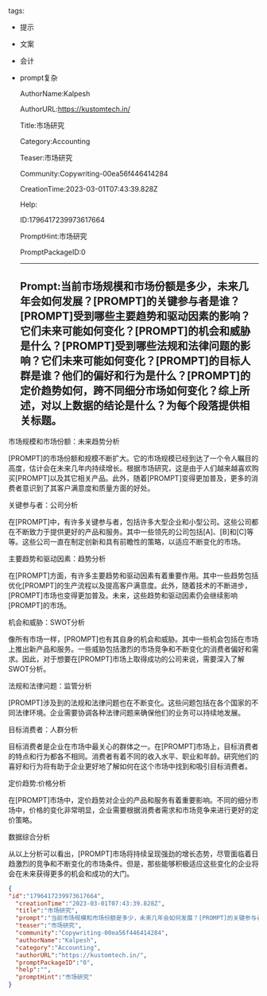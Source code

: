   tags: 
- 提示
- 文案
- 会计
- prompt复杂

  AuthorName:Kalpesh

  AuthorURL:https://kustomtech.in/

  Title:市场研究

  Category:Accounting

  Teaser:市场研究

  Community:Copywriting-00ea56f446414284

  CreationTime:2023-03-01T07:43:39.828Z

  Help:

  ID:1796417239973617664

  PromptHint:市场研究

  PromptPackageID:0

  ---

  ## Prompt:当前市场规模和市场份额是多少，未来几年会如何发展？[PROMPT]的关键参与者是谁？[PROMPT]受到哪些主要趋势和驱动因素的影响？它们未来可能如何变化？[PROMPT]的机会和威胁是什么？[PROMPT]受到哪些法规和法律问题的影响？它们未来可能如何变化？[PROMPT]的目标人群是谁？他们的偏好和行为是什么？[PROMPT]的定价趋势如何，跨不同细分市场如何变化？综上所述，对以上数据的结论是什么？为每个段落提供相关标题。

市场规模和市场份额：未来趋势分析

[PROMPT]的市场份额和规模不断扩大。它的市场规模已经到达了一个令人瞩目的高度，估计会在未来几年内持续增长。根据市场研究，这是由于人们越来越喜欢购买[PROMPT]以及其它相关产品。此外，随着[PROMPT]变得更加普及，更多的消费者意识到了其客户满意度和质量方面的好处。

关键参与者：公司分析

在[PROMPT]中，有许多关键参与者，包括许多大型企业和小型公司。这些公司都在不断致力于提供更好的产品和服务。其中一些领先的公司包括[A]、[B]和[C]等等。这些公司一直在制定创新和具有前瞻性的策略，以适应不断变化的市场。

主要趋势和驱动因素：趋势分析

在[PROMPT]方面，有许多主要趋势和驱动因素有着重要作用。其中一些趋势包括优化[PROMPT]的生产流程以及提高客户满意度。此外，随着技术的不断进步，[PROMPT]市场也变得更加普及。未来，这些趋势和驱动因素仍会继续影响[PROMPT]的市场。

机会和威胁：SWOT分析

像所有市场一样，[PROMPT]也有其自身的机会和威胁。其中一些机会包括在市场上推出新产品和服务。一些威胁包括激烈的市场竞争和不断变化的消费者偏好和需求。因此，对于想要在[PROMPT]市场上取得成功的公司来说，需要深入了解SWOT分析。

法规和法律问题：监管分析

[PROMPT]涉及到的法规和法律问题也在不断变化。这些问题包括在各个国家的不同法律环境。企业需要协调各种法律问题来确保他们的业务可以持续地发展。

目标消费者：人群分析

目标消费者是企业在市场中最关心的群体之一。在[PROMPT]市场上，目标消费者的特点和行为都各不相同。消费者有着不同的收入水平、职业和年龄。研究他们的喜好和行为将有助于企业更好地了解如何在这个市场中找到和吸引目标消费者。

定价趋势:价格分析

在[PROMPT]市场中，定价趋势对企业的产品和服务有着重要影响。不同的细分市场中，价格的变化非常明显，企业需要根据消费者需求和市场竞争来进行更好的定价策略。

数据综合分析

从以上分析可以看出，[PROMPT]市场将持续呈现强劲的增长态势，尽管面临着日趋激烈的竞争和不断变化的市场条件。但是，那些能够积极适应这些变化的企业将会在未来获得更多的机会和成功的大门。

  ```json
  {
  "id":"1796417239973617664",
    "creationTime":"2023-03-01T07:43:39.828Z",
    "title":"市场研究",
    "prompt":"当前市场规模和市场份额是多少，未来几年会如何发展？[PROMPT]的关键参与者是谁？[PROMPT]受到哪些主要趋势和驱动因素的影响？它们未来可能如何变化？[PROMPT]的机会和威胁是什么？[PROMPT]受到哪些法规和法律问题的影响？它们未来可能如何变化？[PROMPT]的目标人群是谁？他们的偏好和行为是什么？[PROMPT]的定价趋势如何，跨不同细分市场如何变化？综上所述，对以上数据的结论是什么？为每个段落提供相关标题。\n\n市场规模和市场份额：未来趋势分析\n\n[PROMPT]的市场份额和规模不断扩大。它的市场规模已经到达了一个令人瞩目的高度，估计会在未来几年内持续增长。根据市场研究，这是由于人们越来越喜欢购买[PROMPT]以及其它相关产品。此外，随着[PROMPT]变得更加普及，更多的消费者意识到了其客户满意度和质量方面的好处。\n\n关键参与者：公司分析\n\n在[PROMPT]中，有许多关键参与者，包括许多大型企业和小型公司。这些公司都在不断致力于提供更好的产品和服务。其中一些领先的公司包括[A]、[B]和[C]等等。这些公司一直在制定创新和具有前瞻性的策略，以适应不断变化的市场。\n\n主要趋势和驱动因素：趋势分析\n\n在[PROMPT]方面，有许多主要趋势和驱动因素有着重要作用。其中一些趋势包括优化[PROMPT]的生产流程以及提高客户满意度。此外，随着技术的不断进步，[PROMPT]市场也变得更加普及。未来，这些趋势和驱动因素仍会继续影响[PROMPT]的市场。\n\n机会和威胁：SWOT分析\n\n像所有市场一样，[PROMPT]也有其自身的机会和威胁。其中一些机会包括在市场上推出新产品和服务。一些威胁包括激烈的市场竞争和不断变化的消费者偏好和需求。因此，对于想要在[PROMPT]市场上取得成功的公司来说，需要深入了解SWOT分析。\n\n法规和法律问题：监管分析\n\n[PROMPT]涉及到的法规和法律问题也在不断变化。这些问题包括在各个国家的不同法律环境。企业需要协调各种法律问题来确保他们的业务可以持续地发展。\n\n目标消费者：人群分析\n\n目标消费者是企业在市场中最关心的群体之一。在[PROMPT]市场上，目标消费者的特点和行为都各不相同。消费者有着不同的收入水平、职业和年龄。研究他们的喜好和行为将有助于企业更好地了解如何在这个市场中找到和吸引目标消费者。\n\n定价趋势:价格分析\n\n在[PROMPT]市场中，定价趋势对企业的产品和服务有着重要影响。不同的细分市场中，价格的变化非常明显，企业需要根据消费者需求和市场竞争来进行更好的定价策略。\n\n数据综合分析\n\n从以上分析可以看出，[PROMPT]市场将持续呈现强劲的增长态势，尽管面临着日趋激烈的竞争和不断变化的市场条件。但是，那些能够积极适应这些变化的企业将会在未来获得更多的机会和成功的大门。",
    "teaser":"市场研究",
    "community":"Copywriting-00ea56f446414284",
    "authorName":"Kalpesh",
    "category":"Accounting",
    "authorURL":"https://kustomtech.in/",
    "promptPackageID":"0",
    "help":"",
    "promptHint":"市场研究"
  }
  ```
